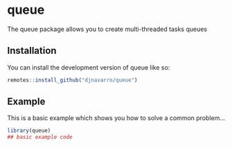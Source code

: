 
<!-- README.md is generated from README.Rmd. Please edit that file -->

# queue

<!-- badges: start -->
<!-- badges: end -->

The queue package allows you to create multi-threaded tasks queues

## Installation

You can install the development version of queue like so:

``` r
remotes::install_github("djnavarro/queue")
```

## Example

This is a basic example which shows you how to solve a common problem…

``` r
library(queue)
## basic example code
```
